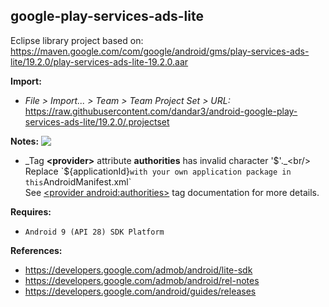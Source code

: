 ## google-play-services-ads-lite

Eclipse library project based on:<br/>
https://maven.google.com/com/google/android/gms/play-services-ads-lite/19.2.0/play-services-ads-lite-19.2.0.aar

**Import:**
- _File > Import... > Team > Team Project Set > URL:_<br/>
  https://raw.githubusercontent.com/dandar3/android-google-play-services-ads-lite/19.2.0/.projectset

**Notes:** <img src="https://raw.githubusercontent.com/google/material-design-icons/master/alert/1x_web/ic_error_outline_black_24dp.png" align="top" />
- _Tag **&lt;provider&gt;** attribute **authorities** has invalid character '$'._<br/>
  Replace `${applicationId}` with your own application package in this `AndroidManifest.xml`<br/>
  See [&lt;provider android:authorities&gt;](https://developer.android.com/guide/topics/manifest/provider-element.html#auth) tag documentation for more details.

**Requires:**
- `Android 9 (API 28) SDK Platform`

**References:**
- https://developers.google.com/admob/android/lite-sdk
- https://developers.google.com/admob/android/rel-notes
- https://developers.google.com/android/guides/releases